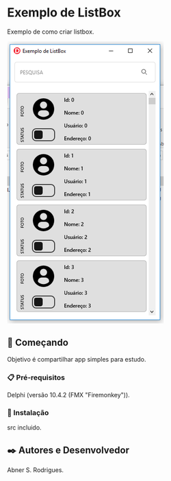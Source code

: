 # Exemplo de ListBox

  Exemplo de como criar listbox.
  
  
  <img src="/img/demo.png" alt="My cool logo"/>


## 🚀 Começando

  Objetivo é compartilhar app simples para estudo.

### 📋 Pré-requisitos

  Delphi (versão 10.4.2 (FMX "Firemonkey")). 


### 🔧 Instalação

  src incluido.

## ✒️ Autores e Desenvolvedor

  Abner S. Rodrigues.
